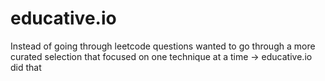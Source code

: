 # educative.io
Instead of going through leetcode questions wanted to go through a more curated selection that focused on one technique at a time -> educative.io did that
